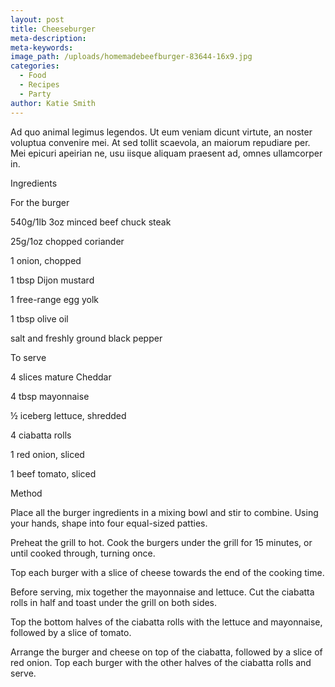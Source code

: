 ```yaml
---
layout: post
title: Cheeseburger
meta-description:
meta-keywords:
image_path: /uploads/homemadebeefburger-83644-16x9.jpg
categories:
  - Food
  - Recipes
  - Party
author: Katie Smith
---
```


Ad quo animal legimus legendos. Ut eum veniam dicunt virtute, an noster voluptua convenire mei. At sed tollit scaevola, an maiorum repudiare per. Mei epicuri apeirian ne, usu iisque aliquam praesent ad, omnes ullamcorper in.

Ingredients

For the burger

540g/1lb 3oz minced beef chuck steak

25g/1oz chopped coriander

1 onion, chopped

1 tbsp Dijon mustard

1 free-range egg yolk

1 tbsp olive oil

salt and freshly ground black pepper

To serve

4 slices mature Cheddar

4 tbsp mayonnaise

½ iceberg lettuce, shredded

4 ciabatta rolls

1 red onion, sliced

1 beef tomato, sliced

Method

Place all the burger ingredients in a mixing bowl and stir to combine. Using your hands, shape into four equal-sized patties.

Preheat the grill to hot. Cook the burgers under the grill for 15 minutes, or until cooked through, turning once.

Top each burger with a slice of cheese towards the end of the cooking time.

Before serving, mix together the mayonnaise and lettuce. Cut the ciabatta rolls in half and toast under the grill on both sides.

Top the bottom halves of the ciabatta rolls with the lettuce and mayonnaise, followed by a slice of tomato.

Arrange the burger and cheese on top of the ciabatta, followed by a slice of red onion. Top each burger with the other halves of the ciabatta rolls and serve.
